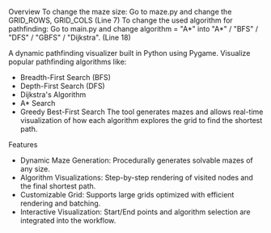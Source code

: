 Overview
To change the maze size: Go to maze.py and change the GRID_ROWS, GRID_COLS (Line 7)
To change the used algorithm for pathfinding: Go to main.py and change algorithm = "A*" into "A*" / "BFS" / "DFS" / "GBFS" / "Dijkstra". (Line 18)

A dynamic pathfinding visualizer built in Python using Pygame. Visualize popular pathfinding algorithms like:
- Breadth-First Search (BFS)
- Depth-First Search (DFS)
- Dijkstra's Algorithm
- A* Search
- Greedy Best-First Search
The tool generates mazes and allows real-time visualization of how each algorithm explores the grid to find the shortest path.

Features
- Dynamic Maze Generation: Procedurally generates solvable mazes of any size.
- Algorithm Visualizations: Step-by-step rendering of visited nodes and the final shortest path.
- Customizable Grid: Supports large grids optimized with efficient rendering and batching.
- Interactive Visualization: Start/End points and algorithm selection are integrated into the workflow.

